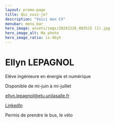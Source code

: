 ```yaml
---
layout: promo-page
title: Qui suis-je?
description: "Voici mon CV"
menubar: menu_bar
hero_image: assets/imgs/20241226_003515 (1).jpg
hero_image_alt: Ma photo
hero_image_ratio: is-4by5
---
```


# Ellyn LEPAGNOL
Elève ingénieure en énergie et numérique


Disponible de mi-juin à mi-juillet

[ellyn.lepagnol@etu.unilasalle.fr](mailto:ellyn.lepagnol@etu.unilasalle.fr)

[LinkedIn](www.linkedin.com/in/ellyn-lepagnol-7a6ba4357) 

Permis de prendre le bus, le vélo

